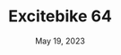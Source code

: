 ---
layout: n64
title: "Excitebike 64"
categories:
 - approved
 - n64
 - universal
 - safe
tags:
- biking is pro
- jumps r pro
series:
- excitebike
date: May 19, 2023
permalink: /games/excitebike-64/play/details
publisher: Nintendo
gid: excitebike-64
edition: us
---